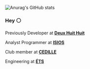 ![Anurag's GitHub stats](https://github-readme-stats.vercel.app/api?username=UlyssseCorbeil&count_private=true)

### Hey :white_circle:

Previously Developer at **[Deux Huit Huit](https://deuxhuithuit.com/)**

Analyst Programmer at **[ISIOS](https://isios.ca/)**

Club member at **[CEDILLE](https://cedille.club/)**

Engineering at **[ÉTS](https://www.etsmtl.ca/en/studies/Undergraduate-Programs/Bachelor-of-Software-Engineering)**
